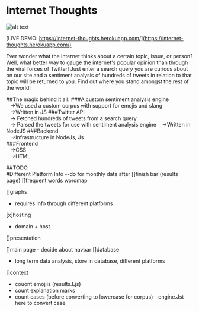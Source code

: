 # Internet Thoughts

![alt text](https://github.com/tash-had/YHack_2016/blob/master/views/photos/logoInnerShadow.png?raw=true "Oh my.... what a beautiful Readme")

[LIVE DEMO: https://internet-thoughts.herokuapp.com/](https://internet-thoughts.herokuapp.com/)

Ever wonder what the internet thinks about a certain topic, issue, or person? Well, what better way to gauge the internet's popular opinion than through the viral forces of Twitter! Just enter a search query you are curious about on our site and a sentiment analysis of hundreds of tweets in relation to that topic will be returned to you. Find out where you stand amongst the rest of the world!

##The magic behind it all:
###A custom sentiment analysis engine   
&nbsp;&nbsp;&nbsp;->We used a custom corpus with support for emojis and slang   
&nbsp;&nbsp;&nbsp;->Written in JS
###Twitter API   
&nbsp;&nbsp;&nbsp;-> Fetched hundreds of tweets from a search query   
&nbsp;&nbsp;&nbsp;-> Parsed the tweets for use with sentiment analysis engine
&nbsp;&nbsp;&nbsp;->Written in NodeJS
###Backend   
&nbsp;&nbsp;&nbsp;->Infrastructure in NodeJs, Js   
###Frontend   
&nbsp;&nbsp;&nbsp;->CSS   
&nbsp;&nbsp;&nbsp;->HTML   

##TODO  
#Different Platform Info 
--do for monthly data after
[]finish bar (results page) 
[]frequent words  wordmap 

[]graphs 
- requires info through different platforms


[x]hosting 
 - domain + host 

[]presentation 


[]main page - decide about navbar 
[]database  
- long term data analysis, store in database, different platforms 


[]context
- couont emojiis (results.Ejs) 
- count explanation marks
- count cases (before converting to lowercase for corpus) - engine.Jst here to convert case
